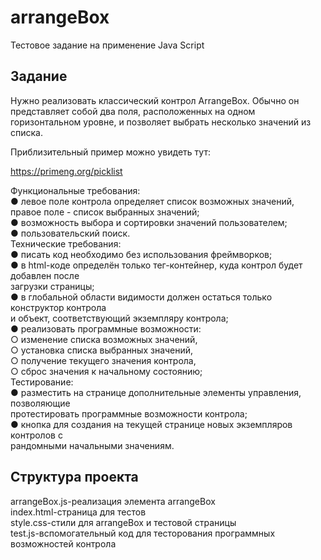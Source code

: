 # arrangeBox 

Тестовое задание на применение Java Script

## Задание

Нужно реализовать классический контрол ArrangeBox. Обычно он представляет собой
два поля, расположенных на одном горизонтальном уровне, и позволяет выбрать
несколько значений из списка.

Приблизительный пример можно увидеть тут:  

https://primeng.org/picklist  

Функциональные требования:  
    ● левое поле контрола определяет список возможных значений, правое поле -
    список выбранных значений;  
    ● возможность выбора и сортировки значений пользователем;  
    ● пользовательский поиск.  
    Технические требования:  
    ● писать код необходимо без использования фреймворков;  
    ● в html-коде определён только тег-контейнер, куда контрол будет добавлен после  
    загрузки страницы;  
    ● в глобальной области видимости должен остаться только конструктор контрола  
    и объект, соответствующий экземпляру контрола;  
    ● реализовать программные возможности:  
        ○ изменение списка возможных значений,  
        ○ установка списка выбранных значений,  
        ○ получение текущего значения контрола,  
        ○ сброс значения к начальному состоянию;  
Тестирование:  
    ● разместить на странице дополнительные элементы управления, позволяющие  
    протестировать программные возможности контрола;  
    ● кнопка для создания на текущей странице новых экземпляров контролов с  
    рандомными начальными значениям.  


## Структура проекта

arrangeBox.js-реализация элемента arrangeBox  
index.html-страница для тестов  
style.css-стили для arrangeBox и тестовой страницы  
test.js-вспомогательный код для тесторования программных возможностей контрола  


